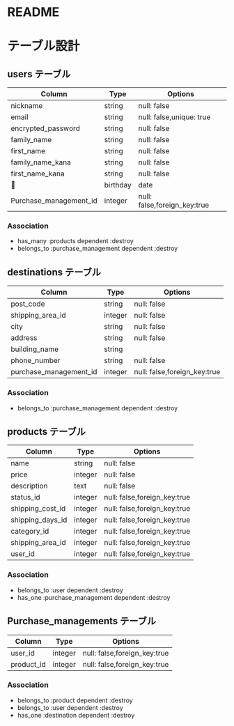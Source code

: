 # README

# テーブル設計

## users テーブル

| Column                 | Type       | Options                      |
| ---------------        | ------     | ---------------------------- |
| nickname               | string     | null: false                  |
| email                  | string     | null: false,unique: true     |
| encrypted_password     | string     | null: false                  |
| family_name            | string     | null: false                  |
| first_name             | string     | null: false                  |
| family_name_kana       | string     | null: false                  |
| first_name_kana        | string     | null: false                  |
| birthday               | date       | null: false                  |
| Purchase_management_id | integer    | null: false,foreign_key:true |

### Association
* has_many :products dependent :destroy
*  belongs_to :purchase_management dependent :destroy



## destinations テーブル

| Column                 | Type       | Options                        |
| -------                | ---------- | ------------------------------ |
| post_code              | string     | null: false                    |
| shipping_area_id       | integer    | null: false                    |
| city                   | string     | null: false                    |
| address                | string     | null: false                    |
| building_name          | string     |                                |
| phone_number           | string     | null: false                    |
| purchase_management_id | integer    | null: false,foreign_key:true   |

### Association
*  belongs_to :purchase_management dependent :destroy



## products テーブル

| Column           | Type       | Options                        |
| -------          | ---------- | ------------------------------ |
| name             | string     | null: false                    |
| price            | integer    | null: false                    |
| description      | text       | null: false                    |
| status_id        | integer    | null: false,foreign_key:true   |
| shipping_cost_id | integer    | null: false,foreign_key:true   |
| shipping_days_id | integer    | null: false,foreign_key:true   |
| category_id      | integer    | null: false,foreign_key:true   |
| shipping_area_id | integer    | null: false,foreign_key:true   |
| user_id          | integer    | null: false,foreign_key:true   |

### Association
*  belongs_to :user dependent :destroy
*  has_one :purchase_management dependent :destroy

## Purchase_managements テーブル
| Column      | Type       | Options                        |
| ------      | ---------- | ------------------------------ |
| user_id     | integer    | null: false,foreign_key:true   |
| product_id  | integer    | null: false,foreign_key:true   |

### Association
*  belongs_to :product dependent :destroy
*  belongs_to :user dependent :destroy
*  has_one :destination dependent :destroy
